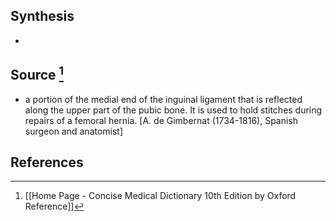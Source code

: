 ## Synthesis
- 
## Source [^1]
- a portion of the medial end of the inguinal ligament that is reflected along the upper part of the pubic bone. It is used to hold stitches during repairs of a femoral hernia. \[A. de Gimbernat (1734-1816), Spanish surgeon and anatomist]
## References

[^1]: [[Home Page - Concise Medical Dictionary 10th Edition by Oxford Reference]]
